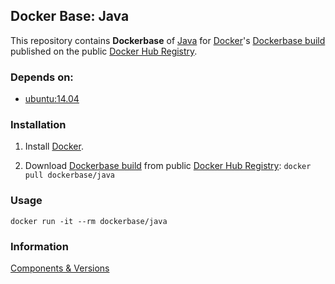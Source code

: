 ## Docker Base: Java


This repository contains **Dockerbase** of [Java](http://www.oracle.com/technetwork/java/javase/overview/index.html) for [Docker](https://www.docker.com/)'s [Dockerbase build](https://registry.hub.docker.com/u/dockerbase/java/) published on the public [Docker Hub Registry](https://registry.hub.docker.com/).


### Depends on:

* [ubuntu:14.04](https://registry.hub.docker.com/u/library/ubuntu/)


### Installation

1. Install [Docker](https://docs.docker.com/installation/).

2. Download [Dockerbase build](https://registry.hub.docker.com/u/dockerbase/java/) from public [Docker Hub Registry](https://registry.hub.docker.com/): `docker pull dockerbase/java`


### Usage

    docker run -it --rm dockerbase/java

### Information
[Components & Versions](COMPONENTS)


